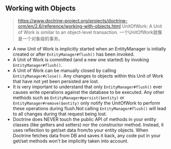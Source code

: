 ## Working with Objects
> https://www.doctrine-project.org/projects/doctrine-orm/en/2.6/reference/working-with-objects.html
> UnitOfWork: A Unit of Work is similar to an object-level transaction. 一个UnitOfWork就像是一个对象级的事务。

- A new Unit of Work is implicitly started when an EntityManager is initially created or after `EntityManager#flush()` has been invoked. 
- A Unit of Work is committed (and a new one started) by invoking `EntityManager#flush()`.
- A Unit of Work can be manually closed by calling `EntityManager#close()`. Any changes to objects within this Unit of Work that have not yet been persisted are lost.
- It is very important to understand that only `EntityManager#flush()` ever causes write operations against the database to be executed. Any other methods such as `EntityManager#persist($entity)` or `EntityManager#remove($entity)` only notify the UnitOfWork to perform these operations during flush.Not calling `EntityManager#flush()` will lead to all changes during that request being lost.
- Doctrine does NEVER touch the public API of methods in your entity
classes (like getters and setters) nor the constructor method. Instead, it uses reflection to get/set data from/to your entity objects. When Doctrine fetches data from DB and saves it back, any code put in your get/set methods won't be implicitly taken into account.